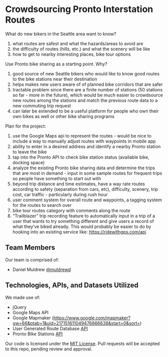 # Crowdsourcing Pronto Interstation Routes

What do new bikers in the Seattle area want to know?

1.	what routes are safest and what the hazards/areas to avoid are
2.	the difficulty of routes (hills, etc.) and what the scenery will be like
3.	how to get to nearby interesting places, bike tour options

Use Pronto bike sharing as a starting point. Why?

1.	good source of new Seattle bikers who would like to know good routes to the bike stations near their destination
2.	helps makes new users aware of of planned bike corridors that are safer
3.	tractable problem since there are a finite number of stations (50 stations so far - more in the future), which would be much easier to crowdsource new routes among the stations and match the previous route data to a new commuting trip request
4.	can later be extended to be a useful platform for people who own their own bikes as well or other bike sharing programs

Plan for the project:

1.	use the Google Maps api to represent the routes - would be nice to include a way to manually adjust routes with waypoints in mobile app
2.	ability to enter in a desired address and identify a nearby Pronto station to leave the bike 
3.	tap into the Pronto API to check bike station status (available bike, docking space)
4.	analyze the existing Pronto bike sharing data and determine the trips that are most in demand - input in some sample routes for frequent trips so people have something to start out with
5.	beyond trip distance and time estimates, have a way rate routes according to safety (separation from cars, etc), difficulty, scenery, trip cost, car traffic - particularly during rush hour
6.	user comment system for overall route and waypoints, a tagging system for the routes to search over
7.	bike tour routes category with comments along the route
8.	“Trailblazer” trip recording feature to automatically input in a trip of a user that wants to try something different and give users a record of what they’ve biked already. This would probably be easier to do by hooking into an existing service like: https://ridewithgps.com/api

## Team Members

Our team is comprised of:

- Daniel Muldrew [@muldrewd](https://github.com/muldrewd/) 

## Technologies, APIs, and Datasets Utilized

We made use of:

- jQuery
- Google Maps API
- Google Mapmaker (https://www.google.com/mapmaker?gw=66&ptab=1&uid=217151611049476866638&start=0&sort=)
- User Generated Route Database [API](https://communities.socrata.com/Community-Resources/Pronto-Bike-Routes/4uqz-b36x)
- Pronto Bike Stations [API](https://communities.socrata.com/Community-Resources/Pronto-Bike-Share-Stations/rsib-fvg5)

Our code is licensed under the [MIT License](LICENSE.md). Pull requests will be accepted to this repo, pending review and approval.
